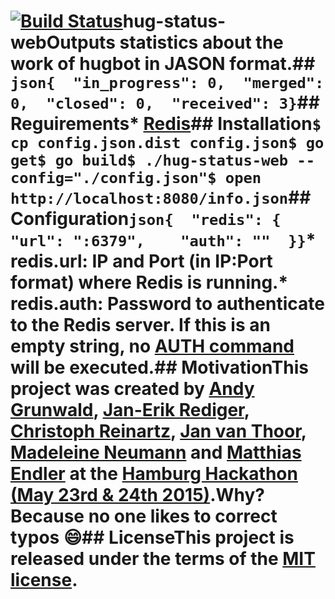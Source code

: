 # [![Build Status](https://travis-ci.org/hugbotme/hug-status-web.svg?branch=master)](https://travis-ci.org/hugbotme/hug-status-web)hug-status-webOutputs statistics about the work of hugbot in JASON format.## ```json{  "in_progress": 0,  "merged": 0,  "closed": 0,  "received": 3}```## Reguirements* [Redis](http://redis.io/)## Installation```$ cp config.json.dist config.json$ go get$ go build$ ./hug-status-web --config="./config.json"$ open http://localhost:8080/info.json```## Configuration```json{  "redis": {    "url": ":6379",    "auth": ""  }}```* redis.url: IP and Port (in IP:Port format) where Redis is running.* redis.auth: Password to authenticate to the Redis server. If this is an empty string, no [AUTH command](http://redis.io/commands/auth) will be executed.## MotivationThis project was created by [Andy Grunwald](https://github.com/andygrunwald), [Jan-Erik Rediger](https://github.com/badboy), [Christoph Reinartz](https://github.com/creinartz), [Jan van Thoor](https://github.com/janvt), [Madeleine Neumann](https://github.com/madeleine-neumann) and [Matthias Endler](https://github.com/mre) at the [Hamburg Hackathon (May 23rd & 24th 2015)](http://hamburg-hackathon.de/hackathon/).Why? Because no one likes to correct typos :smile:## LicenseThis project is released under the terms of the [MIT license](http://en.wikipedia.org/wiki/MIT_License).
